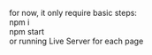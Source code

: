 for now, it only require basic steps: <br>
npm i <br>
npm start <br>
or running Live Server for each page <br>
